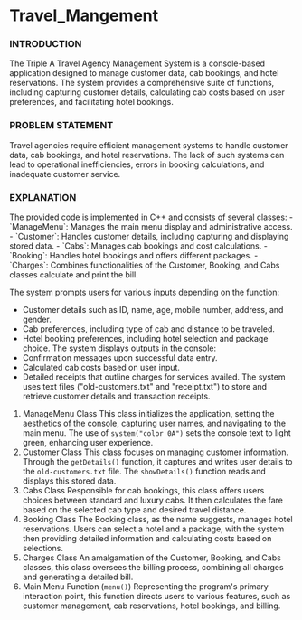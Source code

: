 # Travel_Mangement

<h3>INTRODUCTION</h3>

<p>The Triple A Travel Agency Management System is a console-based application
designed to manage customer data, cab bookings, and hotel reservations. The system
provides a comprehensive suite of functions, including capturing customer details,
calculating cab costs based on user preferences, and facilitating hotel bookings.</p>

<h3>PROBLEM STATEMENT</h3>

<p>Travel agencies require efficient management systems to handle customer data, cab
bookings, and hotel reservations. The lack of such systems can lead to operational
inefficiencies, errors in booking calculations, and inadequate customer service.</p>

<h3>EXPLANATION</h3>
The provided code is implemented in C++ and consists of several classes:
- `ManageMenu`: Manages the main menu display and administrative access.
- `Customer`: Handles customer details, including capturing and displaying stored data.
- `Cabs`: Manages cab bookings and cost calculations.
- `Booking`: Handles hotel bookings and offers different packages.
- `Charges`: Combines functionalities of the Customer, Booking, and Cabs classes
calculate and print the bill.

The system prompts users for various inputs depending on the function:
- Customer details such as ID, name, age, mobile number, address, and gender.
- Cab preferences, including type of cab and distance to be traveled.
- Hotel booking preferences, including hotel selection and package choice.
The system displays outputs in the console:
- Confirmation messages upon successful data entry.
- Calculated cab costs based on user input.
- Detailed receipts that outline charges for services availed.
The system uses text files ("old-customers.txt" and "receipt.txt") to store and retrieve
customer details and transaction receipts.

1. ManageMenu Class
This class initializes the application, setting the aesthetics of the console, capturing user
names, and navigating to the main menu. The use of `system("color 0A")` sets the
console text to light green, enhancing user experience.
2. Customer Class
This class focuses on managing customer information. Through the `getDetails()`
function, it captures and writes user details to the `old-customers.txt` file. The
`showDetails()` function reads and displays this stored data.
3. Cabs Class
Responsible for cab bookings, this class offers users choices between standard and luxury
cabs. It then calculates the fare based on the selected cab type and desired travel distance.
4. Booking Class
The Booking class, as the name suggests, manages hotel reservations. Users can select a
hotel and a package, with the system then providing detailed information and calculating
costs based on selections.
5. Charges Class
An amalgamation of the Customer, Booking, and Cabs classes, this class oversees the
billing process, combining all charges and generating a detailed bill.
6. Main Menu Function (`menu()`)
Representing the program's primary interaction point, this function directs users to
various features, such as customer management, cab reservations, hotel bookings, and
billing.
